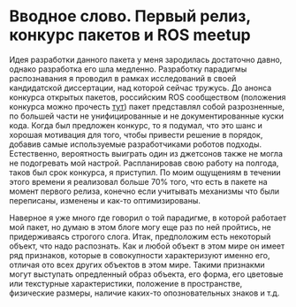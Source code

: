 # Вводное слово. Первый релиз, конкурс пакетов и ROS meetup

Идея разработки данного пакета у меня зародилась достаточно давно, однако разработка его шла медленно. Разработку парадигмы распознавания я проводил в рамках исследований в своей кандидатской диссертации, над которой сейчас тружусь. До анонса конкурса открытых пакетов, российским ROS сообществом (положения конкурса можно прочесть [тут](https://docs.google.com/document/d/1psn7LKqXBHg2ssITKNiIX_ILGxbhr-J4djv5jnkPIVw/edit#heading=h.k38lokd47ucp)) пакет представлял собой разрозненные, по большей части не унифицированные и не документированные куски кода. Когда был предложен конкурс, то я подумал, что это шанс и хорошая мотивация для того, чтобы привести решение в порядок, добавив самые используемые разработчиками роботов подходы. Естественно, вероятность выиграть один из джетсонов также не могла не подогревать мой настрой. Распланировав свою работу на полгода, таков был срок конкурса, я приступил. По моим ощущениям в течении этого времени я реализовал больше 70% того, что есть в пакете на момент первого релиза, конечно если учитывать механизмы что были переписаны, изменены и как-то оптимизированы. 

Наверное я уже много где говорил о той парадигме, в которой работает мой пакет, но думаю в этом блоге могу еще раз по ней пройтись, не придерживаясь строгого слога. Итак, предположим есть некоторый объект, что надо распознать. Как и любой объект в этом мире он имеет ряд признаков, которые в совокупности характеризуют именно его, отличая ото всех других объектов в этом мире. Такими признакми могут выступать опредленный образ объекта, его форма, его цветовые или текстурные характеристики, положение в пространстве, физические размеры, наличие каких-то опозновательных знаков и т.д.
